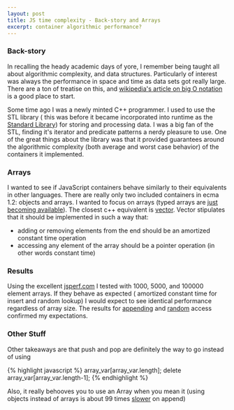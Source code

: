 ```yaml
---
layout: post
title: JS time complexity - Back-story and Arrays
excerpt: container algorithmic performance?
---
```


### Back-story ###
In recalling the heady academic days of yore, I remember being taught all about algorithmic complexity, and data structures.  Particularly of interest was always the performance in space and time as data sets got really large.  There are a ton of treatise on this, and [wikipedia's article on big O notation](http://en.wikipedia.org/wiki/Big_O_notation) is a good place to start.

Some time ago I was a newly minted C++ programmer. I used to use the STL library ( this was before it became incorporated into runtime as the [Standard Library](http://en.wikipedia.org/wiki/C%2B%2B_Standard_Library)) for storing and processing data.  I was a big fan of the STL, finding it's iterator and predicate patterns a nerdy pleasure to use.  One of the great things about the library was that it provided guarantees around the algorithmic complexity (both average and worst case behavior) of the containers it implemented. 

### Arrays ###
I wanted to see if JavaScript containers behave similarly to their equivalents in other languages.  There are really only two included containers in ecma 1.2: objects and arrays. I wanted to focus on arrays (typed arrays are [just becoming available](http://caniuse.com/typedarrays)).  The closest c++ equivalent is [vector](http://www.cplusplus.com/reference/vector/vector/).  Vector stipulates that it should be implemented in such a way that:
- adding or removing elements from the end should be an amortized constant time operation
- accessing any element of the array should be a pointer operation (in other words constant time)

### Results ###
Using the excellent [jsperf.com](http://jsperf.com) I tested with 1000, 5000, and 100000 element arrays.  If they behave as expected ( amortized constant time for insert and random lookup) I would expect to see identical performance regardless of array size.  The results for [appending](http://jsperf.com/array-append-time-metrics-simple/2) and [random](http://jsperf.com/simple-array-access) access confirmed my expectations.

### Other Stuff ###
Other takeaways are that push and pop are definitely the way to go instead of using 

{% highlight javascript %}
array_var\[array_var.length\];
delete array_var\[array_var.length-1\];
{% endhighlight %}

Also, it really behooves you to use an Array when you mean it (using objects instead of arrays is about 99 times [slower](http://jsperf.com/object-literal-treated-as-array) on append)